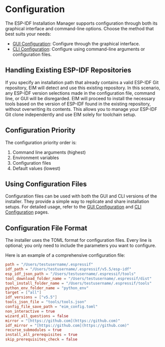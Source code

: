 # Configuration

The ESP-IDF Installation Manager supports configuration through both its graphical interface and command-line options. Choose the method that best suits your needs:

- [GUI Configuration](./gui_configuration.md): Configure through the graphical interface.
- [CLI Configuration](./cli_configuration.md): Configure using command-line arguments or configuration files.

## Handling Existing ESP-IDF Repositories
If you specify an installation path that already contains a valid ESP-IDF Git repository, EIM will detect and use this existing repository. In this scenario, any ESP-IDF version selections made in the configuration file, command line, or GUI will be disregarded. EIM will proceed to install the necessary tools based on the version of ESP-IDF found in the existing repository, without overwriting its contents. This allows you to manage your ESP-IDF Git clone independently and use EIM solely for toolchain setup.

## Configuration Priority

The configuration priority order is:
1. Command line arguments (highest)
2. Environment variables
3. Configuration files
4. Default values (lowest)

## Using Configuration Files

Configuration files can be used with both the GUI and CLI versions of the installer. They provide a simple way to replicate and share installation setups. For detailed usage, refer to the [GUI Configuration](./gui_configuration.md) and [CLI Configuration](./cli_configuration.md) pages.

## Configuration File Format

The installer uses the TOML format for configuration files. Every line is optional; you only need to include the parameters you want to configure.

Here is an example of a comprehensive configuration file:

```toml
path = "/Users/testusername/.espressif"
idf_path = "/Users/testusername/.espressif/v5.5/esp-idf"
esp_idf_json_path = "/Users/testusername/.espressif/tools"
tool_download_folder_name = "/Users/testusername/.espressif/dist"
tool_install_folder_name = "/Users/testusername/.espressif/tools"
python_env_folder_name = "python_env"
target = ["all"]
idf_versions = ["v5.5"]
tools_json_file = "tools/tools.json"
config_file_save_path = "eim_config.toml"
non_interactive = true
wizard_all_questions = false
mirror = "[https://github.com](https://github.com)"
idf_mirror = "[https://github.com](https://github.com)"
recurse_submodules = true
install_all_prerequisites = true
skip_prerequisites_check = false
```
